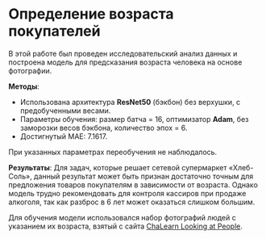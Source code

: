 # Определение возраста покупателей

В этой работе был проведен исследовательский анализ данных и построена модель для предсказания возраста человека на основе фотографии.

**Методы**:
* Использована архитектура **ResNet50** (бэкбон) без верхушки, с предобученными весами.
* Параметры обучения: размер батча = 16, оптимизатор **Adam**, без заморозки весов бэкбона, количество эпох = 6.
* Достигнутый MAE: 7.1617.

При указанных параметрах переобучения не наблюдалось.

**Результаты**:
Для задач, которые решает сетевой супермаркет «Хлеб-Соль», данный результат может быть признан достаточно точным для предложения товаров покупателям в зависимости от возраста. Однако модель трудно рекомендовать для контроля кассиров при продаже алкоголя, так как разброс в 6 лет может оказаться слишком большим.

Для обучения модели использовался набор фотографий людей с указанием их возраста, взятый с сайта [ChaLearn Looking at People](http://chalearnlap.cvc.uab.es/dataset/26/description/).
